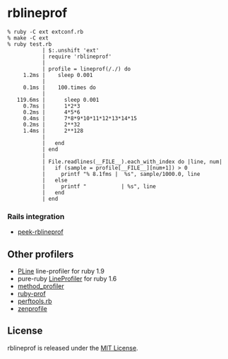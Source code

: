 # rblineprof

```
% ruby -C ext extconf.rb
% make -C ext
% ruby test.rb 
           | $:.unshift 'ext'
           | require 'rblineprof'
           | 
           | profile = lineprof(/./) do
     1.2ms |    sleep 0.001
           | 
     0.1ms |    100.times do
           | 
   119.6ms |      sleep 0.001
     0.7ms |      1*2*3
     0.2ms |      4*5*6
     0.4ms |      7*8*9*10*11*12*13*14*15
     0.2ms |      2**32
     1.4ms |      2**128
           | 
           |   end
           | end
           | 
           | File.readlines(__FILE__).each_with_index do |line, num|
           |   if (sample = profile[__FILE__][num+1]) > 0
           |     printf "% 8.1fms |  %s", sample/1000.0, line
           |   else
           |     printf "           | %s", line
           |   end
           | end
```

### Rails integration

* [peek-rblineprof](https://github.com/peek/peek-rblineprof#peekrblineprof)

## Other profilers

* [PLine](https://github.com/soba1104/PLine) line-profiler for ruby 1.9
* pure-ruby [LineProfiler](http://blade.nagaokaut.ac.jp/cgi-bin/scat.rb/ruby/ruby-talk/18997?help-en) for ruby 1.6
* [method_profiler](https://github.com/change/method_profiler)
* [ruby-prof](https://github.com/rdp/ruby-prof)
* [perftools.rb](https://github.com/tmm1/perftools.rb)
* [zenprofile](https://github.com/seattlerb/zenprofile)

## License

rblineprof is released under the [MIT License](http://www.opensource.org/licenses/MIT).
